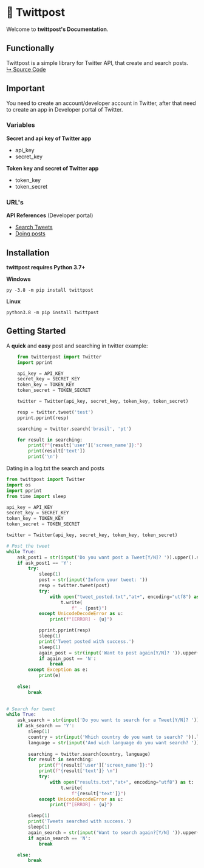 # 📄 Twittpost 
Welcome to **twittpost's Documentation**. 

## Functionally
Twittpost is a simple library for Twitter API, that create and search posts.<br>
<a href="https://github.com/vLeeH/twittpost/blob/main/twitterpost/TwitterConnection.py">↳ Source Code</a>

## Important
You need to create an account/developer account in Twitter, after that need to create an app in Developer portal of Twitter.

### Variables 
**Secret and api key of Twitter app**
- api_key 
- secret_key 

**Token key and secret of Twitter app**
- token_key 
- token_secret 

### URL's
**API References** (Developer portal)
- <a href="https://developer.twitter.com/en/docs/twitter-api/v1/tweets/search/api-reference/get-search-tweets">Search Tweets</a>
- <a href="https://developer.twitter.com/en/docs/twitter-api/v1/tweets/post-and-engage/api-reference/post-statuses-update">Doing posts</a>

## Installation
**twittpost requires Python 3.7+**

**Windows**
```
py -3.8 -m pip install twittpost
```

**Linux**
```
python3.8 -m pip install twittpost
```

## Getting Started
A **quick** and **easy** post and searching in twitter example:
```python
    from twitterpost import Twitter
    import pprint

    api_key = API_KEY
    secret_key = SECRET_KEY
    token_key = TOKEN_KEY
    token_secret = TOKEN_SECRET

    twitter = Twitter(api_key, secret_key, token_key, token_secret)

    resp = twitter.tweet('test')
    pprint.pprint(resp)

    searching = twitter.search('brasil', 'pt')

    for result in searching:
        print(f"{result['user']['screen_name']}:")
        print(result['text'])
        print('\n')
```

Dating in a log.txt the search and posts 
```python
from twittpost import Twitter
import os 
import pprint
from time import sleep

api_key = API_KEY
secret_key = SECRET_KEY
token_key = TOKEN_KEY
token_secret = TOKEN_SECRET

twitter = Twitter(api_key, secret_key, token_key, token_secret)

# Post the tweet
while True:
    ask_post1 = str(input('Do you want post a Tweet[Y/N]? ')).upper().strip()
    if ask_post1 == 'Y':
        try: 
            sleep(1)
            post = str(input('Inform your tweet: ')) 
            resp = twitter.tweet(post)
            try:
                with open("tweet_posted.txt","at+", encoding="utf8") as t: 
                    t.write(
                        f" - {post}")
            except UnicodeDecodeError as u:
                print(f"[ERROR] - {u}")

            pprint.pprint(resp)
            sleep(1)
            print('Tweet posted with success.')
            sleep(1)
            again_post = str(input('Want to post again[Y/N]? ')).upper().strip()
            if again_post == 'N':
                break
        except Exception as e: 
            print(e)
    
    else:
        break

    
# Search for tweet
while True:
    ask_search = str(input('Do you want to search for a Tweet[Y/N]? ')).upper().strip()
    if ask_search == 'Y': 
        sleep(1)
        country = str(input('Which country do you want to search? ')).lower().strip()
        language = str(input('And wich language do you want search? ')).lower().strip()
        
        searching = twitter.search(country, language)
        for result in searching:
            print(f"{result['user']['screen_name']}:")
            print(f"{result['text']} \n")
            try:
                with open("results.txt","at+", encoding="utf8") as t: 
                    t.write(
                        f"{result['text']}")
            except UnicodeDecodeError as u:
                print(f"[ERROR] - {u}")

        sleep(1)
        print('Tweets searched with success.')
        sleep(1)
        again_search = str(input('Want to search again?[Y/N] ')).upper().strip()
        if again_search == 'N':
            break

    else:
        break
```



